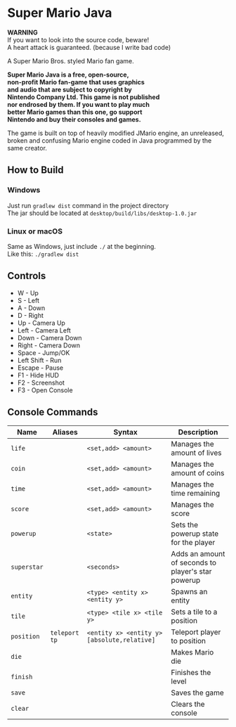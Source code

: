 # Super Mario Java

**WARNING**<br>
If you want to look into the source code, beware!<br>
A heart attack is guaranteed. (because I write bad code)

A Super Mario Bros. styled Mario fan game.

**Super Mario Java is a free, open-source,**<br>
**non-profit Mario fan-game that uses graphics**<br>
**and audio that are subject to copyright by**<br>
**Nintendo Company Ltd. This game is not published**<br>
**nor endrosed by them. If you want to play much**<br>
**better Mario games than this one, go support**<br>
**Nintendo and buy their consoles and games.**<br>

The game is built on top of heavily modified JMario engine, an unreleased,
broken and confusing Mario engine coded in Java programmed by the same creator.

## How to Build
### Windows
Just run `gradlew dist` command in the project directory<br>
The jar should be located at `desktop/build/libs/desktop-1.0.jar`
### Linux or macOS
Same as Windows, just include `./` at the beginning.<br>
Like this: `./gradlew dist`

## Controls
* W - Up
* S - Left
* A - Down
* D - Right
* Up - Camera Up
* Left - Camera Left
* Down - Camera Down
* Right - Camera Down
* Space - Jump/OK
* Left Shift - Run
* Escape - Pause
* F1 - Hide HUD
* F2 - Screenshot
* F3 - Open Console

## Console Commands
| Name        | Aliases         | Syntax                                       | Description                                        |
|-------------|-----------------|----------------------------------------------|----------------------------------------------------|
| `life`      |                 | `<set,add> <amount>`                         | Manages the amount of lives                        |
| `coin`      |                 | `<set,add> <amount>`                         | Manages the amount of coins                        |
| `time`      |                 | `<set,add> <amount>`                         | Manages the time remaining                         |
| `score`     |                 | `<set,add> <amount>`                         | Manages the score                                  |
| `powerup`   |                 | `<state>`                                    | Sets the powerup state for the player              |
| `superstar` |                 | `<seconds>`                                  | Adds an amount of seconds to player's star powerup |
| `entity`    |                 | `<type> <entity x> <entity y>`               | Spawns an entity                                   |
| `tile`      |                 | `<type> <tile x> <tile y>`                   | Sets a tile to a position                          |
| `position`  | `teleport` `tp` | `<entity x> <entity y> [absolute,relative] ` | Teleport player to position                        |
| `die`       |                 |                                              | Makes Mario die                                    |
| `finish`    |                 |                                              | Finishes the level                                 |
| `save`      |                 |                                              | Saves the game                                     |
| `clear`     |                 |                                              | Clears the console                                 |

